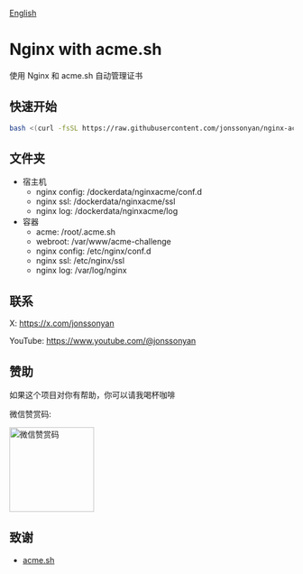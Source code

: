 [English](README.md)

# Nginx with acme.sh

使用 Nginx 和 acme.sh 自动管理证书

## 快速开始

```bash
bash <(curl -fsSL https://raw.githubusercontent.com/jonssonyan/nginx-acme/refs/heads/main/install.sh)
```

## 文件夹

- 宿主机
    - nginx config: /dockerdata/nginxacme/conf.d
    - nginx ssl: /dockerdata/nginxacme/ssl
    - nginx log: /dockerdata/nginxacme/log
- 容器
    - acme: /root/.acme.sh
    - webroot: /var/www/acme-challenge
    - nginx config: /etc/nginx/conf.d
    - nginx ssl: /etc/nginx/ssl
    - nginx log: /var/log/nginx

## 联系

X: https://x.com/jonssonyan

YouTube: https://www.youtube.com/@jonssonyan

## 赞助

如果这个项目对你有帮助，你可以请我喝杯咖啡

微信赞赏码:

<img src="https://github.com/jonssonyan/install-script/assets/46235235/cce90c48-27d3-492c-af3e-468b656bdd06" width="150" alt="微信赞赏码" title="微信赞赏码"/>

## 致谢

- [acme.sh](https://github.com/acmesh-official/acme.sh)